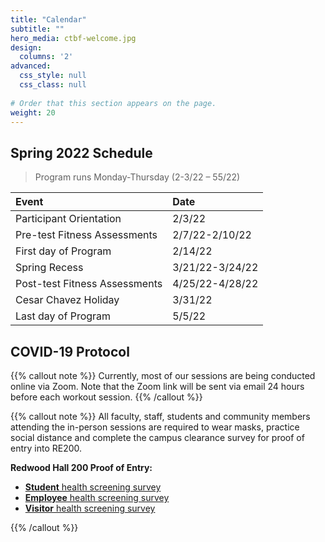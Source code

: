 ```yaml
---
title: "Calendar"
subtitle: ""
hero_media: ctbf-welcome.jpg
design:
  columns: '2'
advanced:
  css_style: null
  css_class: null
  
# Order that this section appears on the page.
weight: 20
---
```


## Spring 2022 Schedule

> Program runs Monday-Thursday (2-3/22 – 55/22)

**Event**|**Date**
:------|:-----
Participant Orientation|2/3/22
Pre-test Fitness Assessments|2/7/22-2/10/22
First day of Program|2/14/22
Spring Recess|3/21/22-3/24/22
Post-test Fitness Assessments|4/25/22-4/28/22
Cesar Chavez Holiday|3/31/22
Last day of Program|5/5/22


## COVID-19 Protocol

{{% callout note %}}
Currently, most of our sessions are being conducted online via Zoom. Note that the Zoom link will be sent via email 24 hours before each workout session.
{{% /callout %}}

{{% callout note %}}
All faculty, staff, students and community members attending the in-person sessions are required to wear masks, practice social distance and complete the campus clearance survey for proof of entry into RE200.

**Redwood Hall 200 Proof of Entry:**

- [**Student** health screening survey](https://csun.sjc1.qualtrics.com/jfe/form/SV_5anCaY9d8ugxK1T)
- [**Employee** health screening survey](https://csun.sjc1.qualtrics.com/jfe/form/SV_1TG3XMjYF15dyq9)
- [**Visitor** health screening survey](https://csun.sjc1.qualtrics.com/jfe/form/SV_4UYv08Fu1kfqvv7)


{{% /callout %}}

